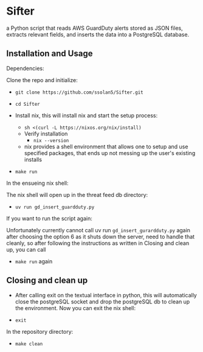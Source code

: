# Sifter
a Python script that reads AWS GuardDuty alerts stored as JSON files, extracts relevant fields, and inserts the data into a PostgreSQL database.

## Installation and Usage

Dependencies:


Clone the repo and initialize:

 - `git clone https://github.com/ssolan5/Sifter.git`
 - `cd Sifter`
 
 - Install nix, this will install nix and start the setup process:
    -  `sh <(curl -L https://nixos.org/nix/install)`
    -  Verify installation
       - `nix --version`
    - nix provides a shell environment that allows one to setup and use specified packages, that ends up not messing up the user's existing installs
     
 -  `make run`

In the ensueing nix shell:

The nix shell will open up in the threat feed db directory:

 - `uv run gd_insert_guardduty.py`

If you want to run the script again:

Unfortunately currently cannot call uv run `gd_insert_gurardduty.py` again after choosing the option 6 as it shuts down the server, need to handle that cleanly, so
after following the instructions as written in Closing and clean up, you can call 

- `make run` again


## Closing and clean up

 - After calling exit on the textual interface in python,
this will automatically close the postgreSQL socket and drop the postgreSQL db to clean up the environment.
Now you can exit the nix shell:
 
 - `exit`

In the repository directory:

 - `make clean`



